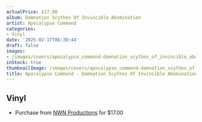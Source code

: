 ```yaml
---
actualPrice: $17.00
album: Damnation Scythes Of Invincible Abomination
artist: Apocalypse Command
categories:
- Vinyl
date: '2025-02-17T06:30:44'
draft: false
images:
- /images/covers/apocalypse_command-damnation_scythes_of_invincible_abomination.jpg
inStock: true
thumbnailImage: /images/covers/apocalypse_command-damnation_scythes_of_invincible_abomination-thumb.jpg
title: Apocalypse Command - Damnation Scythes Of Invincible Abomination
---
```


## Vinyl
* Purchase from [NWN Productions](http://shop.nwnprod.com/index.php?route=product/product&path=75&product_id=60222&sort=pd.name&order=ASC) for $17.00

